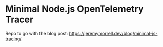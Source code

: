 # Minimal Node.js OpenTelemetry Tracer

Repo to go with the blog post: https://jeremymorrell.dev/blog/minimal-js-tracing/
